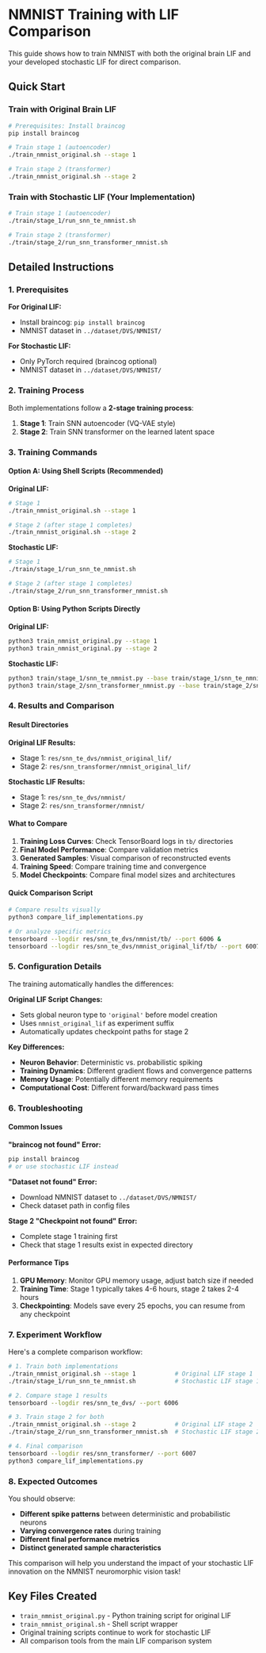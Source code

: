 # NMNIST Training with LIF Comparison

This guide shows how to train NMNIST with both the original brain LIF and your developed stochastic LIF for direct comparison.

## Quick Start

### Train with Original Brain LIF

```bash
# Prerequisites: Install braincog
pip install braincog

# Train stage 1 (autoencoder)
./train_nmnist_original.sh --stage 1

# Train stage 2 (transformer) 
./train_nmnist_original.sh --stage 2
```

### Train with Stochastic LIF (Your Implementation)

```bash
# Train stage 1 (autoencoder)
./train/stage_1/run_snn_te_nmnist.sh

# Train stage 2 (transformer)
./train/stage_2/run_snn_transformer_nmnist.sh
```

## Detailed Instructions

### 1. Prerequisites

**For Original LIF:**
- Install braincog: `pip install braincog`
- NMNIST dataset in `../dataset/DVS/NMNIST/`

**For Stochastic LIF:**
- Only PyTorch required (braincog optional)
- NMNIST dataset in `../dataset/DVS/NMNIST/`

### 2. Training Process

Both implementations follow a **2-stage training process**:

1. **Stage 1**: Train SNN autoencoder (VQ-VAE style)
2. **Stage 2**: Train SNN transformer on the learned latent space

### 3. Training Commands

#### Option A: Using Shell Scripts (Recommended)

**Original LIF:**
```bash
# Stage 1
./train_nmnist_original.sh --stage 1

# Stage 2 (after stage 1 completes)
./train_nmnist_original.sh --stage 2
```

**Stochastic LIF:**
```bash
# Stage 1
./train/stage_1/run_snn_te_nmnist.sh

# Stage 2 (after stage 1 completes)  
./train/stage_2/run_snn_transformer_nmnist.sh
```

#### Option B: Using Python Scripts Directly

**Original LIF:**
```bash
python3 train_nmnist_original.py --stage 1
python3 train_nmnist_original.py --stage 2
```

**Stochastic LIF:**
```bash
python3 train/stage_1/snn_te_nmnist.py --base train/stage_1/snn_te_nmnist.yaml
python3 train/stage_2/snn_transformer_nmnist.py --base train/stage_2/snn_transformer_nmnist.yaml
```

### 4. Results and Comparison

#### Result Directories

**Original LIF Results:**
- Stage 1: `res/snn_te_dvs/nmnist_original_lif/`
- Stage 2: `res/snn_transformer/nmnist_original_lif/`

**Stochastic LIF Results:**
- Stage 1: `res/snn_te_dvs/nmnist/`
- Stage 2: `res/snn_transformer/nmnist/`

#### What to Compare

1. **Training Loss Curves**: Check TensorBoard logs in `tb/` directories
2. **Final Model Performance**: Compare validation metrics
3. **Generated Samples**: Visual comparison of reconstructed events
4. **Training Speed**: Compare training time and convergence
5. **Model Checkpoints**: Compare final model sizes and architectures

#### Quick Comparison Script

```bash
# Compare results visually
python3 compare_lif_implementations.py

# Or analyze specific metrics
tensorboard --logdir res/snn_te_dvs/nmnist/tb/ --port 6006 &
tensorboard --logdir res/snn_te_dvs/nmnist_original_lif/tb/ --port 6007 &
```

### 5. Configuration Details

The training automatically handles the differences:

**Original LIF Script Changes:**
- Sets global neuron type to `'original'` before model creation
- Uses `nmnist_original_lif` as experiment suffix
- Automatically updates checkpoint paths for stage 2

**Key Differences:**
- **Neuron Behavior**: Deterministic vs. probabilistic spiking
- **Training Dynamics**: Different gradient flows and convergence patterns
- **Memory Usage**: Potentially different memory requirements
- **Computational Cost**: Different forward/backward pass times

### 6. Troubleshooting

#### Common Issues

**"braincog not found" Error:**
```bash
pip install braincog
# or use stochastic LIF instead
```

**"Dataset not found" Error:**
- Download NMNIST dataset to `../dataset/DVS/NMNIST/`
- Check dataset path in config files

**Stage 2 "Checkpoint not found" Error:**
- Complete stage 1 training first
- Check that stage 1 results exist in expected directory

#### Performance Tips

1. **GPU Memory**: Monitor GPU memory usage, adjust batch size if needed
2. **Training Time**: Stage 1 typically takes 4-6 hours, stage 2 takes 2-4 hours
3. **Checkpointing**: Models save every 25 epochs, you can resume from any checkpoint

### 7. Experiment Workflow

Here's a complete comparison workflow:

```bash
# 1. Train both implementations
./train_nmnist_original.sh --stage 1           # Original LIF stage 1
./train/stage_1/run_snn_te_nmnist.sh           # Stochastic LIF stage 1

# 2. Compare stage 1 results
tensorboard --logdir res/snn_te_dvs/ --port 6006

# 3. Train stage 2 for both
./train_nmnist_original.sh --stage 2           # Original LIF stage 2  
./train/stage_2/run_snn_transformer_nmnist.sh  # Stochastic LIF stage 2

# 4. Final comparison
tensorboard --logdir res/snn_transformer/ --port 6007
python3 compare_lif_implementations.py
```

### 8. Expected Outcomes

You should observe:

- **Different spike patterns** between deterministic and probabilistic neurons
- **Varying convergence rates** during training
- **Different final performance metrics** 
- **Distinct generated sample characteristics**

This comparison will help you understand the impact of your stochastic LIF innovation on the NMNIST neuromorphic vision task!

## Key Files Created

- `train_nmnist_original.py` - Python training script for original LIF
- `train_nmnist_original.sh` - Shell script wrapper
- Original training scripts continue to work for stochastic LIF
- All comparison tools from the main LIF comparison system